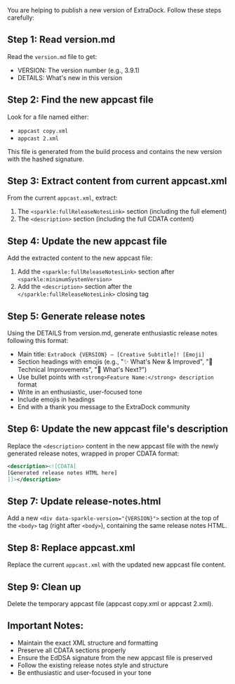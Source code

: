 You are helping to publish a new version of ExtraDock. Follow these steps carefully:

## Step 1: Read version.md
Read the `version.md` file to get:
- VERSION: The version number (e.g., 3.9.1)
- DETAILS: What's new in this version

## Step 2: Find the new appcast file
Look for a file named either:
- `appcast copy.xml`
- `appcast 2.xml`

This file is generated from the build process and contains the new version with the hashed signature.

## Step 3: Extract content from current appcast.xml
From the current `appcast.xml`, extract:
1. The `<sparkle:fullReleaseNotesLink>` section (including the full element)
2. The `<description>` section (including the full CDATA content)

## Step 4: Update the new appcast file
Add the extracted content to the new appcast file:
1. Add the `<sparkle:fullReleaseNotesLink>` section after `<sparkle:minimumSystemVersion>`
2. Add the `<description>` section after the `</sparkle:fullReleaseNotesLink>` closing tag

## Step 5: Generate release notes
Using the DETAILS from version.md, generate enthusiastic release notes following this format:
- Main title: `ExtraDock {VERSION} – [Creative Subtitle]! [Emoji]`
- Section headings with emojis (e.g., "✨ What's New & Improved", "🔧 Technical Improvements", "🚀 What's Next?")
- Use bullet points with `<strong>Feature Name:</strong> description` format
- Write in an enthusiastic, user-focused tone
- Include emojis in headings
- End with a thank you message to the ExtraDock community

## Step 6: Update the new appcast file's description
Replace the `<description>` content in the new appcast file with the newly generated release notes, wrapped in proper CDATA format:
```xml
<description><![CDATA[
[Generated release notes HTML here]
]]></description>
```

## Step 7: Update release-notes.html
Add a new `<div data-sparkle-version="{VERSION}">` section at the top of the `<body>` tag (right after `<body>`), containing the same release notes HTML.

## Step 8: Replace appcast.xml
Replace the current `appcast.xml` with the updated new appcast file content.

## Step 9: Clean up
Delete the temporary appcast file (appcast copy.xml or appcast 2.xml).

## Important Notes:
- Maintain the exact XML structure and formatting
- Preserve all CDATA sections properly
- Ensure the EdDSA signature from the new appcast file is preserved
- Follow the existing release notes style and structure
- Be enthusiastic and user-focused in your tone
